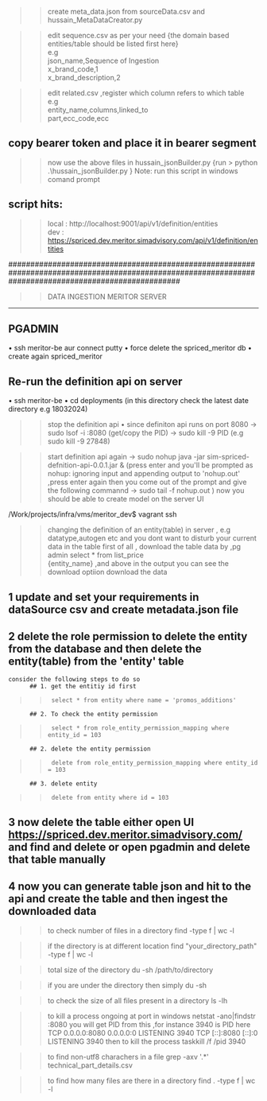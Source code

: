 >> create meta_data.json from sourceData.csv and hussain_MetaDataCreator.py    

>> edit sequence.csv as per your need {the domain based entities/table should be listed first here}    
e.g  
json_name,Sequence of Ingestion  
x_brand_code,1  
x_brand_description,2  
  
>> edit related.csv ,register which column refers to which table  
 e.g   
    entity_name,columns,linked_to  
    part,ecc_code,ecc    
  
## copy bearer token and place it in bearer segment   
>> now use the above files in hussain_jsonBuilder.py {run >  python .\hussain_jsonBuilder.py } Note: run this script in windows comand prompt    

## script hits:   
>> local : http://localhost:9001/api/v1/definition/entities  
>> dev : https://spriced.dev.meritor.simadvisory.com/api/v1/definition/entities  

#######################################################################################################################################################

>> DATA INGESTION MERITOR SERVER
  --------------------------------

## PGADMIN
• ssh meritor-be aur connect putty
• force delete the spriced_meritor db
• create again spriced_meritor

## Re-run the definition api on server
• ssh meritor-be
• cd deployments (in this directory check the latest date directory e.g 18032024)
>>stop the definition api
• since definiton api runs on port 8080
  -> sudo lsof -i :8080
    (get/copy the PID)
  -> sudo kill -9 PID
(e.g sudo kill -9 27848)

>>start definition api again
-> sudo nohup java -jar sim-spriced-defnition-api-0.0.1.jar &
(press enter and you'll be prompted as nohup: ignoring input and appending output to 'nohup.out' ,press enter again then you come out of the prompt and give the following commannd 
-> sudo tail -f nohup.out
)
now you should be able to create model on the server UI


/Work/projects/infra/vms/meritor_dev$ vagrant ssh


>>changing the definition of an entity(table) in server , e.g datatype,autogen etc and you dont want to disturb your current data in the table
first of all , download the table data by ,pg admin 
>> select * from list_price   
>>             {entity_name} ,and above in the output you can see the download optiion download the data

## 1 update and set your requirements in dataSource csv and create metadata.json file
## 2 delete the role permission to delete the entity from the database and then delete the entity(table) from the 'entity' table
    consider the following steps to do so
          ## 1. get the entitiy id first
>>      select * from entity where name = 'promos_additions'

          ## 2. To check the entity permission
>>      select * from role_entity_permission_mapping where entity_id = 103

          ## 2. delete the entity permission
>>      delete from role_entity_permission_mapping where entity_id = 103

          ## 3. delete entity
>>      delete from entity where id = 103
## 3 now delete the table either open UI https://spriced.dev.meritor.simadvisory.com/ and find and delete or open pgadmin and delete that table manually

## 4 now you can generate table json and hit to the api and create the table and then ingest the downloaded data

>> to check number of files in a directory
find -type f | wc -l

>> if the directory is at different location
find "your_directory_path" -type f | wc -l

>>total size of the directory
du -sh /path/to/directory

>>if you are under the directory then simply
du -sh

>>to check the size of all files present in a directory
ls -lh

>> to kill a process ongoing at port in windows
netstat -ano|findstr :8080
  you will get PID from this ,for instance 3940 is PID here
     TCP    0.0.0.0:8080           0.0.0.0:0              LISTENING       3940
     TCP    [::]:8080              [::]:0                 LISTENING       3940
then to kill the process
taskkill /f /pid 3940 

>> to find non-utf8 charachers in a file
grep -axv '.*' technical_part_details.csv

>> to find how many files are there in a directory
find . -type f | wc -l